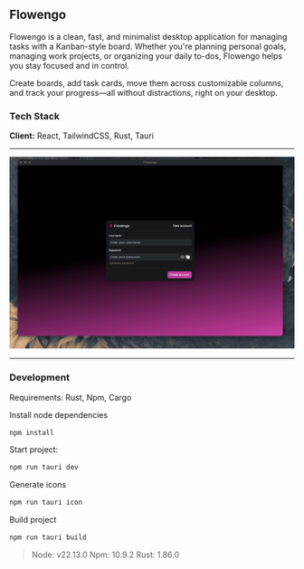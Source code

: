 ## Flowengo

Flowengo is a clean, fast, and minimalist desktop application for managing tasks with a Kanban-style board. Whether you're planning personal goals, managing work projects, or organizing your daily to-dos, Flowengo helps you stay focused and in control.

Create boards, add task cards, move them across customizable columns, and track your progress—all without distractions, right on your desktop.


### Tech Stack

**Client:** React, TailwindCSS, Rust, Tauri

---

<img src="./screenshot/auth.png" alt="auth" width="1000"/>

---

### Development

Requirements: Rust, Npm, Cargo

Install node dependencies

```bash
npm install
```


Start project:

```bash
npm run tauri dev
```

Generate icons

```bash
npm run tauri icon
```

Build project

```bash
npm run tauri build
```



> Node: v22.13.0 Npm: 10.9.2 Rust: 1.86.0